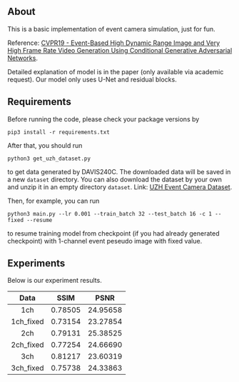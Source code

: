 ## About

This is a basic implementation of event camera simulation, just for fun. 

Reference: [CVPR19 - Event-Based High Dynamic Range Image and Very High Frame Rate Video Generation Using Conditional Generative Adversarial Networks](https://arxiv.org/pdf/1811.08230.pdf). 

Detailed explanation of model is in the paper (only available via academic request). Our model only uses U-Net and residual blocks.

## Requirements

Before running the code, please check your package versions by

```shell
pip3 install -r requirements.txt
```

After that, you should run

```shell
python3 get_uzh_dataset.py
```

 to get data generated by DAVIS240C. The downloaded data will be saved in a new  `dataset` directory. You can also download the dataset by your own and unzip it in an empty directory `dataset`. Link: [UZH Event Camera Dataset](http://rpg.ifi.uzh.ch/davis_data.html). 

Then, for example, you can run

```shell
python3 main.py --lr 0.001 --train_batch 32 --test_batch 16 -c 1 --fixed --resume
```

to resume training model from checkpoint (if you had already generated checkpoint) with 1-channel event peseudo image with fixed value.

## Experiments

Below is our experiment results.

|    Data   |   SSIM  |   PSNR   |
| :-------: | :-----: | :------: |
|    1ch    | 0.78505 | 24.95658 |
| 1ch_fixed | 0.73154 | 23.27854 |
|    2ch    | 0.79131 | 25.38525 |
| 2ch_fixed | 0.77254 | 24.66690 |
|    3ch    | 0.81217 | 23.60319 |
| 3ch_fixed | 0.75738 | 24.33863 |
